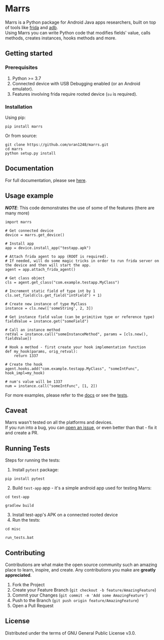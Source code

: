 # Marrs

Marrs is a Python package for Android Java apps researchers, built on top of tools like [frida](https://frida.re) and
[adb](https://developer.android.com/studio/command-line/adb).  
Using Marrs you can write Python code that modifies fields' value, calls methods, creates instances, hooks methods and
more.

## Getting started

### Prerequisites

1. Python >= 3.7
2. Connected device with USB Debugging enabled (or an Android emulator).
3. Features involving frida require rooted device (`su` is required).

### Installation

Using pip:

    pip install marrs

Or from source:

    git clone https://github.com/oran1248/marrs.git
    cd marrs
    python setup.py install

## Documentation

For full documentation, please see [here](https://oran1248.github.io/marrs/).

## Usage example

***NOTE***: This code demonstrates the use of some of the features (there are many more)

    import marrs

    # Get connected device
    device = marrs.get_device()

    # Install app
    app = device.install_app("testapp.apk")

    # Attach frida agent to app (ROOT is required).
    # If needed, will do some magic tricks in order to run frida server on the device and then will start the app.
    agent = app.attach_frida_agent()

    # Get class object
    cls = agent.get_class("com.example.testapp.MyClass")

    # Increment static field of type int by 1
    cls.set_field(cls.get_field("intField") + 1)

    # Create new instance of type MyClass
    instance = cls.new(['someString', 2, 3])
    
    # Get instance field value (can be primitive type or reference type)
    fieldValue = instance.get("someField") 
    
    # Call an instance method
    retVal = instance.call("someInstanceMethod", params = [cls.new(), fieldValue])

    # Hook a method - first create your hook implementation function
    def my_hook(params, orig_retval):
        return 1337

    # Create the hook
    agent.hooks.add("com.example.testapp.MyClass", "someIntFunc", hook_impl=my_hook)

    # num's value will be 1337
    num = instance.call("someIntFunc", [1, 2])

For more examples, please refer to the [docs](https://oran1248.github.io/marrs/) or see the [tests](tests).

## Caveat

Marrs wasn't tested on all the platforms and devices.  
If you run into a bug, you can [open an issue](issues), or even better than that - fix it and create a PR.

## Running Tests

Steps for running the tests:

1. Install `pytest` package:

`pip install pytest`

2. Build `test-app` app - it's a simple android app used for testing Marrs:

`cd test-app`

`gradlew build`

3. Install test-app's APK on a connected rooted device
4. Run the tests:

`cd misc`

`run_tests.bat`

## Contributing

Contributions are what make the open source community such an amazing place to learn, inspire, and create. Any
contributions you make are **greatly appreciated**.

1. Fork the Project
2. Create your Feature Branch (`git checkout -b feature/AmazingFeature`)
3. Commit your Changes (`git commit -m 'Add some AmazingFeature'`)
4. Push to the Branch (`git push origin feature/AmazingFeature`)
5. Open a Pull Request

## License

Distributed under the terms of GNU General Public License v3.0.









